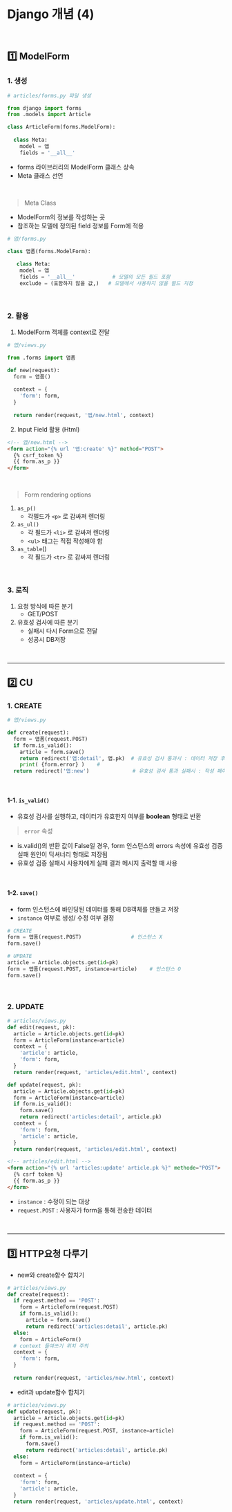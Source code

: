 # Django 개념 (4)

​    

## 1️⃣ ModelForm

### 1. 생성

```python
# articles/forms.py 파일 생성

from django import forms
from .models import Article

class ArticleForm(forms.ModelForm):
  
  class Meta:
    model = 앱
    fields = '__all__'
```

- forms 라이브러리의 ModelForm 클래스 상속
- Meta 클래스 선언

​    

> Meta Class

- ModelForm의 정보를 작성하는 곳
- 참조하는 모델에 정의된 field 정보를 Form에 적용

```python
# 앱/forms.py

class 앱폼(forms.ModelForm):
  
   class Meta:
    model = 앱
    fields = '__all__'            # 모델의 모든 필드 포함
    exclude = (포함하지 않을 값,)   # 모델에서 사용하지 않을 필드 지정
```

​    

### 2. 활용

1. ModelForm 객체를 context로 전달

```python
# 앱/views.py

from .forms import 앱폼

def new(request):
  form = 앱폼()
  
  context = {
    'form': form,
  }
  
  return render(request, '앱/new.html', context)
```

2. Input Field 활용 (Html)

```html
<!-- 앱/new.html -->
<form action="{% url '앱:create' %}" method="POST">
  {% csrf_token %}
  {{ form.as_p }}
</form>
```

​    

> Form rendering options

1. `as_p()`
   - 각필드가 `<p>` 로 감싸져 렌더링
2. `as_ul()`
   - 각 필드가 `<li>` 로 감싸져 렌더링
   - `<ul>` 태그는 직접 작성해야 함
3. `as_table`() 
   - 각 필드가 `<tr>` 로 감싸져 렌더링

​    

 ### 3. 로직

1. 요청 방식에 따른 분기
   - GET/POST
2. 유효성 검사에 따른 분기
   - 실패시 다시 Form으로 전달
   - 성공시 DB저장

​    

---

## 2️⃣ CU

### 1. CREATE

```python
# 앱/views.py

def create(request):
  form = 앱폼(request.POST)
  if form.is_valid():
    article = form.save()
    return redirect('앱:detail', 앱.pk)  # 유효성 검사 통과시 : 데이터 저장 후 상세페이지로 redirect
 	print( {form.error} )    #
  return redirect('앱:new')              # 유효성 검사 통과 실패시 : 작성 페이지로 redirect
```

​    

####  1-1. `is_valid()` 

- 유효성 검사를 실행하고, 데이터가 유효한지 여부를 __boolean__ 형태로 반환

> `error` 속성

- is.valid()의 반환 값이 False일 경우, form 인스턴스의 errors 속성에 유효성 검증 실패 원인이 딕셔너리 형태로 저장됨
- 유효성 검증 실패시 사용자에게 실패 결과 메시지 출력할 때 사용

​     

#### 1-2. `save()`

- form 인스턴스에 바인딩된 데이터를 통해 DB객체를 만들고 저장
- `instance` 여부로 생성/ 수정 여부 결정

```python
# CREATE
form = 앱폼(request.POST)                # 인스턴스 X
form.save()

# UPDATE
article = Article.objects.get(id=pk)
form = 앱폼(request.POST, instance=article)    # 인스턴스 O
form.save()
```

​     

### 2. UPDATE

```python
# articles/views.py
def edit(request, pk):
  article = Article.objects.get(id=pk)
  form = ArticleForm(instance=article)
  context = {
    'article': article,
    'form': form,
  }
  return render(request, 'articles/edit.html', context)

def update(request, pk):
  article = Article.objects.get(id=pk)
  form = ArticleForm(instance=article)
  if form.is_valid():
    form.save()
    return redirect('articles:detail', article.pk)
  context = {
    'form': form,
    'article': article,
  }
  return render(request, 'articles/edit.html', context)
```

```html
<!-- articles/edit.html -->
<form action="{% url 'articles:update' article.pk %}" methode="POST">
  {% csrf token %}
  {{ form.as_p }}
</form>
```

- `instance` : 수정이 되는 대상
- `request.POST` : 사용자가 form을 통해 전송한 데이터

​    

---

## 3️⃣ HTTP요청 다루기

- new와 create함수 합치기

```python
# articles/views.py
def create(request):
  if request.method == 'POST':
    form = ArticleForm(request.POST)
    if form.is_valid():
      article = form.save()
      return redirect('articles:detail', article.pk)
  else:
    form = ArticleForm()
  # context 들여쓰기 위치 주의
  context = {               
    'form': form,
  }  
  
  return render(request, 'articles/new.html', context)
```

- edit과 update함수 합치기

```python
# articles/views.py
def update(request, pk):
  article = Article.objects.get(id=pk)
  if request.method == 'POST':
    form = ArticleForm(request.POST, instance=article)
    if form.is_valid():
      form.save()
      return redirect('articles:detail', article.pk)
  else:
    form = ArticleForm(instance=article)
    
  context = {
    'form': form,
    'article': article,
  }
  return render(request, 'articles/update.html', context)
```

